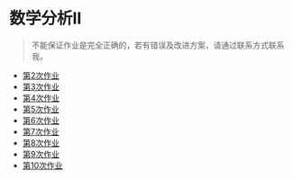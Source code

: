 # 数学分析II

> 不能保证作业是完全正确的，若有错误及改进方案，请通过联系方式联系我。

- <a href="第2次 乐绎华 23363017.pdf" download="第2次 乐绎华 23363017.pdf">第2次作业</a>
- <a href="第3次 乐绎华 23363017.pdf" download="第3次 乐绎华 23363017.pdf">第3次作业</a>
- <a href="第4次 乐绎华 23363017.pdf" download="第4次 乐绎华 23363017.pdf">第4次作业</a>
- <a href="第5次 乐绎华 23363017.pdf" download="第5次 乐绎华 23363017.pdf">第5次作业</a>
- <a href="第6次 乐绎华 23363017.pdf" download="第6次 乐绎华 23363017.pdf">第6次作业</a>
- <a href="第7次 乐绎华 23363017.pdf" download="第7次 乐绎华 23363017.pdf">第7次作业</a>
- <a href="第8次 乐绎华 23363017.pdf" download="第8次 乐绎华 23363017.pdf">第8次作业</a>
- <a href="第9次 乐绎华 23363017.pdf" download="第9次 乐绎华 23363017.pdf">第9次作业</a>
- <a href="第10次 乐绎华 23363017.docx" download="第10次 乐绎华 23363017.docx">第10次作业</a>